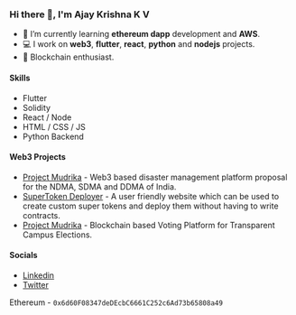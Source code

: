 ### Hi there 👋, I'm Ajay Krishna K V

- 🌱 I’m currently learning **ethereum dapp** development and **AWS**.
- 💻 I work on **web3**, **flutter**, **react**, **python** and **nodejs** projects.
- 💙 Blockchain enthusiast.

#### Skills

* Flutter
* Solidity
* React / Node
* HTML / CSS / JS
* Python Backend

#### Web3 Projects

* [Project Mudrika](https://github.com/Project-Mudrika) - Web3 based disaster management platform proposal for the NDMA, SDMA and DDMA of India.
* [SuperToken Deployer](https://devfolio.co/projects/supertoken-deployer-fa33) - A user friendly website which can be used to create custom super tokens and deploy them without having to write contracts.
* [Project Mudrika](https://github.com/AJAYK-01/CampusVote) - Blockchain based Voting Platform for Transparent Campus Elections.

#### Socials
* [Linkedin](https://linkedin.com/in/ajaykkv)
* [Twitter](https://twitter.com/ajayk_kv_)

Ethereum - `0x6d60F08347deDEcbC6661C252c6Ad73b65808a49`
